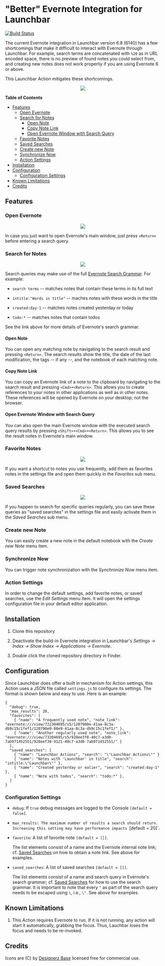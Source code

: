 # "Better" Evernote Integration for Launchbar

[![Build Status](https://travis-ci.org/lukaspustina/Evernote.lbaction.svg?branch=master)](https://travis-ci.org/lukaspustina/Evernote.lbaction)

The current Evernote integration in Launchbar version 6.8 (6140) has a few shortcomings that make it difficult to interact with Evernote through Launchbar. For example, search terms are concatenated with `%20` as in URL encoded space, there is no preview of found notes you could select from, and creating new notes does not work properliy if you are using Evernote 6 or above.

This Launchbar Action mitigates these shortcomings.

<p align="center"><img src="assets/Full menu.png"></p>

<!-- START doctoc generated TOC please keep comment here to allow auto update -->
<!-- DON'T EDIT THIS SECTION, INSTEAD RE-RUN doctoc TO UPDATE -->
**Table of Contents**

- [Features](#features)
  - [Open Evernote](#open-evernote)
  - [Search for Notes](#search-for-notes)
    - [Open Note](#open-note)
    - [Copy Note Link](#copy-note-link)
    - [Open Evernote Window with Search Query](#open-evernote-window-with-search-query)
  - [Favorite Notes](#favorite-notes)
  - [Saved Searches](#saved-searches)
  - [Create new Note](#create-new-note)
  - [Synchronize Now](#synchronize-now)
  - [Action Settings](#action-settings)
- [Installation](#installation)
- [Configuration](#configuration)
  - [Configuration Settings](#configuration-settings)
- [Known Limitations](#known-limitations)
- [Credits](#credits)

<!-- END doctoc generated TOC please keep comment here to allow auto update -->

## Features

### Open Evernote

<p align="center"><img src="assets/Evernote.png"></p>

In case you just want to open Evernote's main window, just press `<Return>` before entering a search query.

### Search for Notes

<p align="center"><img src="assets/Search.png"></p>

Search queries may make use of the full [Evernote Search Grammar](https://dev.evernote.com/doc/articles/search_grammar.php). For example:

* `search terms` -- matches notes that contain these terms in its full text

* `intitle:"Words in title"` -- maches notes with these words in the title

* `created:day-1` -- matches notes created yesterday or today

* `todo:*` -- matches notes that contain todos

See the link above for more details of Evernote's search grammar.

#### Open Note

You can open any matching note by navigating to the search result and pressing `<Return>`. The search results show the title, the date of the last modification, the tags -- if any --, and the notebook of each matching note.

#### Copy Note Link

You can copy an Evernote link of a note to the clipboard by navigating to the search result and pressing `<Cmd>+<Return>`. This allows you to create references to your notes in other applications as well as in other notes. These references will be opened by Evernote on your desktop; not the browser.

#### Open Evernote Window with Search Query

You can also open the main Evernote window with the executed search query results by pressing `<Shift>+<Cmd>+<Return>`. This allows you to see the result notes in Evernote's main window.

### Favorite Notes

<p align="center"><img src="assets/Favorites.png"></p>

If you want a shortcut to notes you use frequently, add them as favorites notes in the settings file and open them quickly in the *Favorites* sub menu.

### Saved Searches

<p align="center"><img src="assets/Saved Searches.png"></p>

If you happen to search for specific queries regularly, you can save these queries as "saved searches" in the settings file and easily activate them in the *Saved Searches* sub menu.

### Create new Note

You can easily create a new note in the default notebook with the *Create new Note* menu item.

### Synchronize Now

You can trigger note synchronization with the *Synchronize Now* menu item.

### Action Settings

In order to change the default settings, add favorite notes, or saved searches, use the *Edit Settings* menu item. It will open the settings configuration file in your default editor application.


## Installation

1. Clone this repository

1. Deactivate the build-in Evernote integration in Launchbar's _Settings -> Index -> Show Index ->  Applications -> Evernote_.

1. Double click the cloned repository directory in Finder.


## Configuration

Since Launchbar does offer a built in mechanism for Action settings, this Action uses a JSON file called `settings.js` to configure its settings. The format is shown below and easy to use. Here is an example:

```
{
  "debug": true,
  "max_results": 20,
  "favorites": [
    { "name": "A frequently used note", "note_link": "evernote:///view/722304695/s5/1207980e-41aa-8c3a-db9c15c1fef1/120798e0-80e9-41aa-8c3a-db9c15c1fef1/" },
    { "name": "Another regularly used note", "note_link": "evernote:///view/73204695/s5/928ee3f8-40c7-a3d0-7ab971452551/928eef38-9121-40c7-a3d0-7ab971452551/" }
  ],
  "saved_searches": [
    { "name": "Launchbar Actions", "search": "\"Launchbar Actions\"" }
    { "name": "Notes with 'Launchbar' in title", "search": "intitle:\"Launchbar\"" },
    { "name": "Created yesterday or ealier", "search": "created:day-1" },
    { "name": "Note with todos", "search": "todo:*" },
  ]
}
```

### Configuration Settings

* `debug`: If `true` debug messages are logged to the Console `[default = false]`.

* `max_results: The maximum number of results a search should return.  Increasing this setting may have performance impacts `[default = 20]`.

* `favorite`: A list of favorite note `[default = []]`.

    The list elements consist of a name and the Evernote internal note link; cf. [Saved Searches](#saved-searches) on how to obtain a note link. See above for examples.

* `saved_searches`: A list of saved searches `[default = []]`.

    The list elements consist of a name and search query in Evernote's search grammar; cf. [Saved Searches](#saved-searches) for how to use the search grammar. It is important to note that every `"` as part of the search query needs to be escaped using `\`, i.e., `\"`. See above for examples.


## Known Limitations

1. This Action requires Evernote to run. If it is not running, any action will start it automatically, grabbing the focus. Thus, Lauchbar loses the focus and needs to be re-invoked.


## Credits

Icons are (C) by [Designerz Base](https://www.iconfinder.com/iconsets/faticons) licensed free for commercial use.

